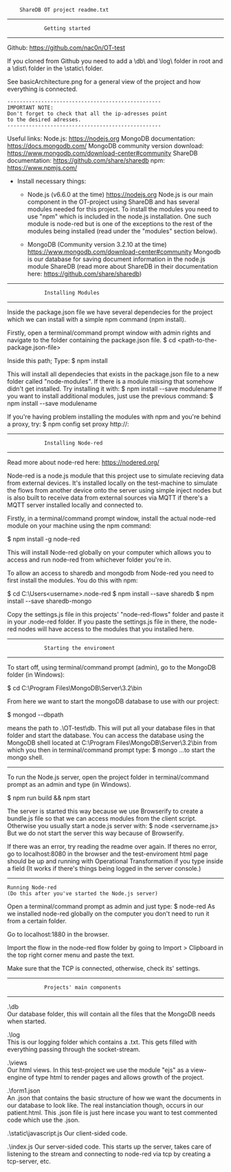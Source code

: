 		ShareDB OT project readme.txt

-------------------------------------------------------------
				Getting started
-------------------------------------------------------------
Github:
https://github.com/nac0n/OT-test

If you cloned from Github you need to add a \db\ and \log\ folder in root and a \dist\ folder in the \static\ folder.

See basicArchitecture.png for a general view of the project and how everything is connected.

	--------------------------------------------------
	IMPORTANT NOTE:
	Don't forget to check that all the ip-adresses point 
	to the desired adresses.
	--------------------------------------------------

Useful links:
	Node.js: https://nodejs.org
	MongoDB documentation: https://docs.mongodb.com/
	MongoDB community version download: https://www.mongodb.com/download-center#community
	ShareDB documentation: https://github.com/share/sharedb
	npm: https://www.npmjs.com/

- Install necessary things:
	- Node.js (v6.6.0 at the time)  https://nodejs.org
		Node.js is our main component in the OT-project using ShareDB and has several modules needed for this project.
		To install the modules you need to use "npm" which is included in the node.js installation. One such module is node-red but is one of the exceptions to the rest of the modules being installed (read under the "modules" section below).
		
	- MongoDB (Community version 3.2.10 at the time) https://www.mongodb.com/download-center#community
		Mongodb is our database for saving document information in the node.js module ShareDB (read more about ShareDB in their documentation here: https://github.com/share/sharedb)


-------------------------------------------------------------
				Installing Modules
-------------------------------------------------------------

Inside the package.json file we have several dependecies for the project which we can install with a simple npm command (npm install).

Firstly, open a terminal/command prompt window with admin rights and navigate to the folder containing the package.json file.
$ cd <path-to-the-package.json-file>

Inside this path; Type: 
$ npm install

This will install all dependecies that exists in the package.json file to a new folder called "node-modules". If there is a module missing that somehow didn't get installed. Try installing it with: 
$ npm install --save modulename
If you want to install additional modules, just use the previous command:
$ npm install --save modulename

If you're having problem installing the modules with npm and you're behind a proxy, try:
$ npm config set proxy http://<proxyadress>:<proxyport>

-------------------------------------------------------------
				Installing Node-red
-------------------------------------------------------------

Read more about node-red here:
https://nodered.org/

Node-red is a node.js module that this project use to simulate recieving data from external devices. It's installed locally on the test-machine to simulate the flows from another device onto the server using simple inject nodes but is also built to receive data from external sources via MQTT if there's a MQTT server installed locally and connected to.

Firstly, in a terminal/command prompt window, install the actual node-red module on your machine using the npm command: 

$ npm install -g node-red

This will install Node-red globally on your computer which allows you to access and run node-red from whichever folder you're in.

To allow an access to sharedb and mongodb from Node-red you need to first install the modules.
You do this with npm:

$ cd C:\Users\<username>\.node-red
$ npm install --save sharedb
$ npm install --save sharedb-mongo

Copy the settings.js file in this projects' "node-red-flows" folder and paste it in your .node-red folder.
If you paste the settings.js file in there, the node-red nodes will have access to the modules that you installed here.

-------------------------------------------------------------
				Starting the enviroment
-------------------------------------------------------------

To start off, using terminal/command prompt (admin), go to the MongoDB folder (in Windows):

$ cd C:\Program Files\MongoDB\Server\3.2\bin 

From here we want to start the mongoDB database to use with our project:

$ mongod --dbpath <dbpath>

<dbpath> means the path to .\OT-test\db\. This will put all your database files in that folder and start the database. You can access the database using the MongoDB shell located at C:\Program Files\MongoDB\Server\3.2\bin from which you then in terminal/command prompt type:
$ mongo 
...to start the mongo shell.

------

To run the Node.js server, open the project folder in terminal/command prompt as an admin and type (in Windows).

$ npm run build && npm start 

The server is started this way because we use Browserify to create a bundle.js file so that we can access modules from the client script. Otherwise you usually start a node.js server with:
$ node <servername.js>
But we do not start the server this way because of Browserify.

If there was an error, try reading the readme over again.
If theres no error, go to localhost:8080 in the browser and the test-enviroment html page should be up and running with Operational Transformation if you type inside a field (It works if there's things being logged in the server console.)

---
	Running Node-red 
	(Do this after you've started the Node.js server)
Open a terminal/command prompt as admin and just type:
$ node-red
As we installed node-red globally on the computer you don't need to run it from a certain folder.

Go to localhost:1880 in the browser.

Import the flow in the node-red flow folder by going to Import > Clipboard in the top right corner menu and paste the text.

Make sure that the TCP is connected, otherwise, check its' settings.

-------------------------------------------------------------
				Projects' main components
-------------------------------------------------------------

.\db\
Our database folder, this will contain all the files that the MongoDB needs when started.

.\log\
This is our logging folder which contains a .txt. This gets filled with everything passing through the socket-stream.

.\views\
Our html views. In this test-project we use the module "ejs" as a view-engine of type html to render pages and allows growth of the project.

.\form1.json\
An .json that contains the basic structure of how we want the documents in our database to look like. The real instanciation though, occurs in our patient.html. This .json file is just here incase you want to test commented code which use the .json.

.\static\javascript.js
Our client-sided code.

.\index.js
Our server-sided code. This starts up the server, takes care of listening to the stream and connecting to node-red via tcp by creating a tcp-server, etc.
